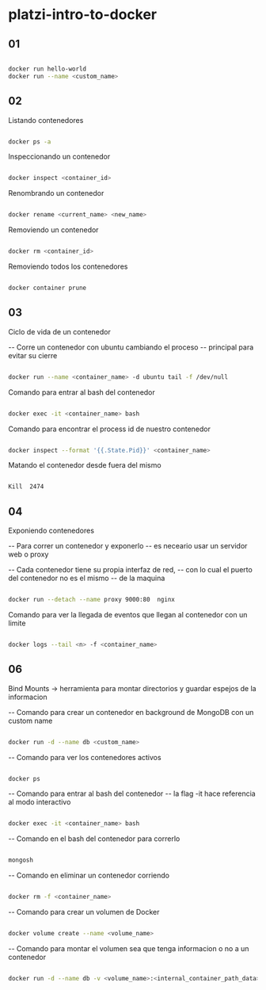 # platzi-intro-to-docker

## 01

```sh

docker run hello-world
docker run --name <custom_name>

```

## 02

Listando contenedores

```sh

docker ps -a

```

Inspeccionando un contenedor

```sh

docker inspect <container_id>

```

Renombrando un contenedor

```sh

docker rename <current_name> <new_name>

```

Removiendo un contenedor

```sh

docker rm <container_id>

```

Removiendo todos los contenedores

```sh

docker container prune

```

## 03

Ciclo de vida de un contenedor

-- Corre un contenedor con ubuntu cambiando el proceso
-- principal para evitar su cierre

```sh

docker run --name <container_name> -d ubuntu tail -f /dev/null 

```

Comando para entrar al bash del contenedor

```sh

docker exec -it <container_name> bash

```

Comando para encontrar el process id de nuestro contenedor

```sh

docker inspect --format '{{.State.Pid}}' <container_name>


```

Matando el contenedor desde fuera del mismo

```sh

Kill  2474


```

## 04

Exponiendo contenedores

-- Para correr un contenedor y exponerlo 
-- es neceario usar un servidor web o proxy

-- Cada contenedor tiene su propia interfaz de red,
-- con lo cual el puerto del contenedor no es el mismo
-- de la maquina

```sh

docker run --detach --name proxy 9000:80  nginx

```

Comando para ver la llegada de eventos que llegan al contenedor
con un limite

```sh

docker logs --tail <n> -f <container_name>

```

## 06

Bind Mounts -> herramienta para montar directorios y guardar espejos de la informacion




-- Comando para crear un contenedor en background de MongoDB con un custom name

```sh

docker run -d --name db <custom_name>

```

-- Comando para ver los contenedores activos

```sh

docker ps

```

-- Comando para entrar al bash del contenedor
-- la flag -it hace referencia al modo interactivo

```sh

docker exec -it <container_name> bash
```

-- Comando en el bash del contenedor para correrlo

```sh

mongosh

```

-- Comando en eliminar un contenedor corriendo

```sh

docker rm -f <container_name>

```


-- Comando para crear un volumen de Docker

```sh

docker volume create --name <volume_name>

```

-- Comando para montar el volumen sea que tenga informacion o no a un contenedor

```sh

docker run -d --name db -v <volume_name>:<internal_container_path_data> <image>

```
